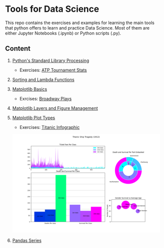 # Tools for Data Science

This repo contains the exercises and examples for learning the main tools that python offers to learn and practice Data Science. Most of them are either Jupyter Notebooks (.ipynb) or Python scripts (.py).

## Content

1. [Python's Standard Library Processing](https://github.com/the-other-mariana/tools-ds/blob/master/week2/std-lib-data-processing.ipynb)

    - Exercises: [ATP Tournament Stats](https://github.com/the-other-mariana/tools-ds/blob/master/week2/ATP-homework.ipynb)

2. [Sorting and Lambda Functions](https://github.com/the-other-mariana/tools-ds/blob/master/week3/sorting.ipynb)

3. [Matplotlib Basics](https://github.com/the-other-mariana/tools-ds/blob/master/week4/matplotlib-basics.ipynb)

    - Exrcises: [Broadway Plays](https://github.com/the-other-mariana/tools-ds/blob/master/week4/matplotlib-exercises.ipynb)

4. [Matplotlib Layers and Figure Management](https://github.com/the-other-mariana/tools-ds/blob/master/week5/matplotlib-figs.ipynb)

5. [Matplotlib Plot Types](https://github.com/the-other-mariana/tools-ds/blob/master/week6/plot-types.ipynb)

    - Exercises: [Titanic Infographic](https://github.com/the-other-mariana/tools-ds/blob/master/week6/infographic.py)

    ![img](https://github.com/the-other-mariana/tools-ds/blob/master/week6/infographic.png?raw=true)

6. [Pandas Series](https://github.com/the-other-mariana/tools-ds/blob/master/week7/pandas-series-dataframes.ipynb)